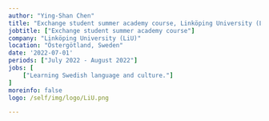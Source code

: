 ```yaml
---
author: "Ying-Shan Chen"
title: "Exchange student summer academy course, Linköping University (LiU)"
jobtitle: ["Exchange student summer academy course"]
company: "Linköping University (LiU)"
location: "Östergötland, Sweden"
date: '2022-07-01'
periods: ["July 2022 - August 2022"]
jobs: [
    ["Learning Swedish language and culture."]
]
moreinfo: false
logo: /self/img/logo/LiU.png

---
```

